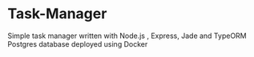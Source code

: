 # Task-Manager
Simple task manager written with Node.js , Express, Jade and TypeORM  
Postgres database deployed using Docker
